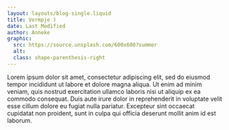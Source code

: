 ```yaml
---
layout: layouts/blog-single.liquid
title: Vormpje )
date: Last Modified
author: Anneke
graphic:
  src: https://source.unsplash.com/600x600?summer
  alt:
  class: shape-parenthesis-right
---
```


Lorem ipsum dolor sit amet, consectetur adipiscing elit, sed do eiusmod tempor incididunt ut labore et dolore magna aliqua. Ut enim ad minim veniam, quis nostrud exercitation ullamco laboris nisi ut aliquip ex ea commodo consequat. Duis aute irure dolor in reprehenderit in voluptate velit esse cillum dolore eu fugiat nulla pariatur. Excepteur sint occaecat cupidatat non proident, sunt in culpa qui officia deserunt mollit anim id est laborum.
